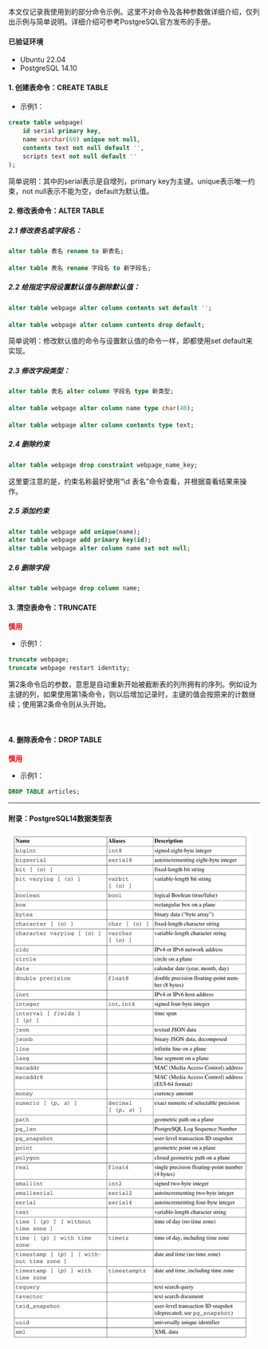本文仅记录我使用到的部分命令示例。这里不对命令及各种参数做详细介绍，仅列出示例与简单说明。详细介绍可参考PostgreSQL官方发布的手册。

#### 已验证环境
- Ubuntu 22.04
- PostgreSQL 14.10

#### 1. 创建表命令：CREATE TABLE
- 示例1：
```sql
create table webpage(
    id serial primary key,
    name varchar(60) unique not null,
    contents text not null default '',
    scripts text not null default ''
);
```
简单说明：其中的serial表示是自增列，primary key为主键。unique表示唯一约束，not null表示不能为空，default为默认值。

#### 2. 修改表命令：ALTER TABLE
##### 2.1 修改表名或字段名：
```sql
alter table 表名 rename to 新表名;

alter table 表名 rename 字段名 to 新字段名;
```
##### 2.2 给指定字段设置默认值与删除默认值：
```sql
alter table webpage alter column contents set default '';

alter table webpage alter column contents drop default;
```
简单说明：修改默认值的命令与设置默认值的命令一样，即都使用set default来实现。

##### 2.3 修改字段类型：
```sql
alter table 表名 alter column 字段名 type 新类型;

alter table webpage alter column name type char(40);

alter table webpage alter column contents type text;
```
##### 2.4 删除约束
```sql
alter table webpage drop constraint webpage_name_key;
```
这里要注意的是，约束名称最好使用“\d 表名”命令查看，并根据查看结果来操作。
##### 2.5 添加约束
```sql
alter table webpage add unique(name);
alter table webpage add primary key(id);
alter table webpage alter column name set not null;
```
##### 2.6 删除字段
```sql
alter table webpage drop column name;
```

#### 3. 清空表命令：TRUNCATE
<font color="red">**慎用**</font>
- 示例1：
```sql
truncate webpage;
truncate webpage restart identity;
```
第2条命令后的参数，意思是自动重新开始被截断表的列所拥有的序列。例如设为主键的列，如果使用第1条命令，则以后增加记录时，主键的值会按原来的计数继续；使用第2条命令则从头开始。

&emsp;
#### 4. 删除表命令：DROP TABLE
<font color="red">**慎用**</font>
- 示例1：
```sql
DROP TABLE articles;
```

---

#### 附录：PostgreSQL14数据类型表
![数据类型表](datatype.png)